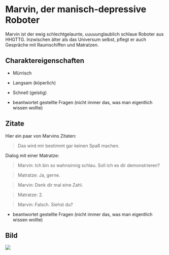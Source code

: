 # Marvin, der manisch-depressive Roboter

Marvin ist der ewig schlechtgelaunte, uuuuunglaublich schlaue Roboter aus HHGTTG. Inzwischen älter als das Universum selbst, pflegt er auch Gespräche mit Raumschiffen und Matratzen.

## Charaktereigenschaften

* Mürrisch
* Langsam (köperlich)
* Schnell (geistig)

* beantwortet gestellte Fragen (nicht immer das, was man eigentlich wissen wollte)

## Zitate

Hier ein paar von Marvins Zitaten:

> Das wird mir bestimmt gar keinen Spaß machen.

Dialog mit einer Matratze:

> Marvin: Ich bin so wahnsinnig schlau. Soll ich es dir demonstrieren?

> Matratze: Ja, gerne.

> Marvin: Denk dir mal eine Zahl.

> Matratze: 2.

> Marvin: Falsch. Siehst du?

* beantwortet gestellte Fragen (nicht immer das, was man eigentlich wissen wollte)

## Bild

<img src="https://cdn.pixabay.com/photo/2016/11/04/11/46/robot-1797548_960_720.png" />